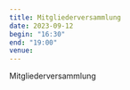 ```yaml
---
title: Mitgliederversammlung
date: 2023-09-12
begin: "16:30"
end: "19:00"
venue:
---
```


Mitgliederversammlung
